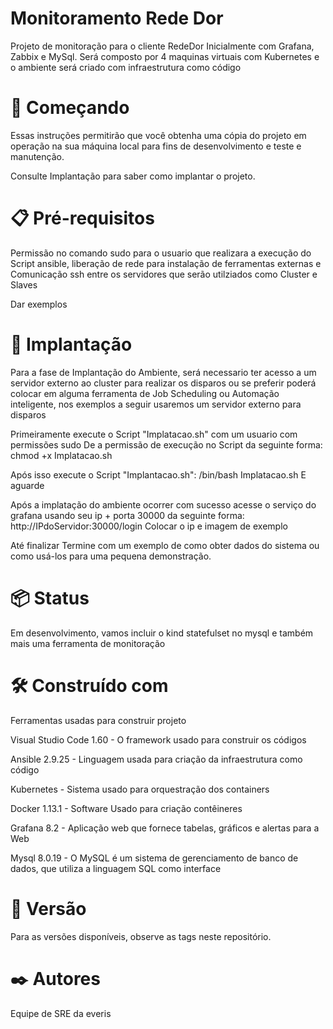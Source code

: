 # Monitoramento Rede Dor

Projeto de monitoração para o cliente RedeDor
Inicialmente com Grafana, Zabbix e MySql.
Será composto por 4 maquinas virtuais com Kubernetes e o ambiente será criado com infraestrutura como código

# 🚀 Começando
Essas instruções permitirão que você obtenha uma cópia do projeto em operação na sua máquina local para fins de desenvolvimento e teste e manutenção.

Consulte Implantação para saber como implantar o projeto.

# 📋 Pré-requisitos
Permissão no comando sudo para o usuario que realizara a execução do Script ansible, liberação de rede para instalação de ferramentas externas e Comunicação ssh entre os servidores que serão utilziados como Cluster e Slaves

Dar exemplos

# 🔧 Implantação
Para a fase de Implantação do Ambiente, será necessario ter acesso a um servidor externo ao cluster para realizar os disparos ou se preferir poderá colocar em alguma ferramenta de Job Scheduling ou Automação inteligente, nos exemplos a seguir usaremos um servidor externo para disparos

Primeiramente execute o Script "Implatacao.sh" com um usuario com permissões sudo
De a permissão de execução no Script da seguinte forma:
    chmod +x Implatacao.sh

Após isso execute o Script "Implantacao.sh":
    /bin/bash Implatacao.sh
E aguarde

Após a implatação do ambiente ocorrer com sucesso acesse o serviço do grafana usando seu ip + porta 30000 da seguinte forma:
http://IPdoServidor:30000/login
Colocar o ip e imagem de exemplo



Até finalizar
Termine com um exemplo de como obter dados do sistema ou como usá-los para uma pequena demonstração.


# 📦 Status
Em desenvolvimento, vamos incluir o kind statefulset no mysql e também mais uma ferramenta de monitoração

# 🛠️ Construído com
Ferramentas usadas para construir projeto

Visual Studio Code 1.60 - O framework usado para construir os códigos

Ansible 2.9.25 - Linguagem usada para criação da infraestrutura como código

Kubernetes - Sistema usado para orquestração dos containers 

Docker 1.13.1 - Software Usado para criação contêineres

Grafana 8.2 - Aplicação web que fornece tabelas, gráficos e alertas para a Web

Mysql 8.0.19 - O MySQL é um sistema de gerenciamento de banco de dados, que utiliza a linguagem SQL como interface

# 📌 Versão
Para as versões disponíveis, observe as tags neste repositório.

# ✒️ Autores
Equipe de SRE da everis
